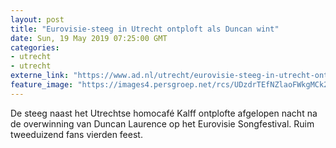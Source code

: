 ```yaml
---
layout: post
title: "Eurovisie-steeg in Utrecht ontploft als Duncan wint"
date: Sun, 19 May 2019 07:25:00 GMT
categories: 
- utrecht 
- utrecht 
externe_link: "https://www.ad.nl/utrecht/eurovisie-steeg-in-utrecht-ontploft-als-duncan-wint~ab013f2d/"
feature_image: "https://images4.persgroep.net/rcs/UDzdrTEfNZlaoFWkgMCk26xx8NQ/diocontent/148740414/_fitwidth/400/?appId=21791a8992982cd8da851550a453bd7f&quality=0.7"
---
```


De steeg naast het Utrechtse homocafé Kalff ontplofte afgelopen nacht na de overwinning van Duncan Laurence op het Eurovisie Songfestival. Ruim tweeduizend fans vierden feest.
